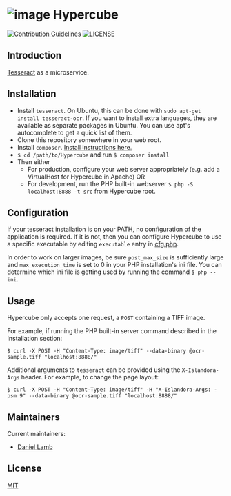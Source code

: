 # ![image](https://cloud.githubusercontent.com/assets/2371345/24111014/dbc65c56-0d73-11e7-91f0-06af315f78a8.png) Hypercube
[![Contribution Guidelines][2]](./CONTRIBUTING.md)
[![LICENSE][3]](./LICENSE)

## Introduction

[Tesseract][9] as a microservice.

## Installation

- Install `tesseract`.  On Ubuntu, this can be done with `sudo apt-get install tesseract-ocr`.  If you want to install extra languages, they are available as separate packages in Ubuntu.  You can use apt's autocomplete to get a quick list of them.
- Clone this repository somewhere in your web root.
- Install `composer`.  [Install instructions here.][4]
- `$ cd /path/to/Hypercube` and run `$ composer install`
- Then either
  - For production, configure your web server appropriately (e.g. add a VirtualHost for Hypercube in Apache) OR
  - For development, run the PHP built-in webserver `$ php -S localhost:8888 -t src` from Hypercube root.

## Configuration

If your tesseract installation is on your PATH, no configuration of the application is required.  If it is not, then you can configure Hypercube to use a specific executable by editing `executable` entry in [cfg.php](./cfg/cfg.php).

In order to work on larger images, be sure `post_max_size` is sufficiently large and `max_execution_time` is set to 0 in your PHP installation's ini file.  You can determine which ini file is getting used by running the command `$ php --ini`.

## Usage

Hypercube only accepts one request, a `POST` containing a TIFF image.

For example, if running the PHP built-in server command described in the Installation section:
```
$ curl -X POST -H "Content-Type: image/tiff" --data-binary @ocr-sample.tiff "localhost:8888/"
```

Additional arguments to `tesseract` can be provided using the `X-Islandora-Args` header.  For example, to change the page layout:
```
$ curl -X POST -H "Content-Type: image/tiff" -H "X-Islandora-Args: -psm 9" --data-binary @ocr-sample.tiff "localhost:8888/"
```

## Maintainers

Current maintainers:

* [Daniel Lamb](https://github.com/dannylamb)

## License

[MIT](http://www.gnu.org/licenses/gpl-2.0.txt)

[2]: http://img.shields.io/badge/CONTRIBUTING-Guidelines-blue.svg
[3]: https://img.shields.io/badge/license-MIT-blue.svg?style=flat-square
[4]: https://getcomposer.org/download/
[9]: https://github.com/tesseract-ocr
